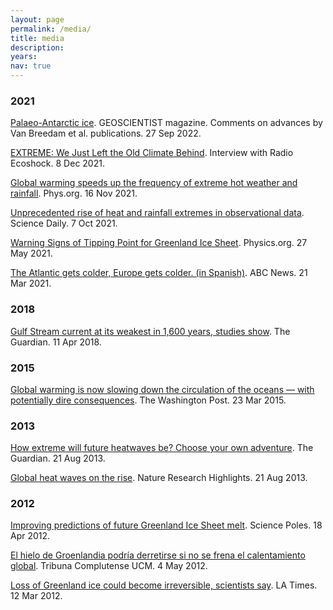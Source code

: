 ```yaml
---
layout: page
permalink: /media/
title: media
description: 
years:
nav: true
---
```


<h3 id="2021">2021</h3>


<a href="https://geoscientist.online/sections/features/palaeo-antarctic-ice/" target="_blank">Palaeo-Antarctic ice</a>. GEOSCIENTIST magazine. Comments on advances by Van Breedam et al. publications. 27 Sep 2022.

<a href="https://www.ecoshock.org/2021/12/extreme-we-just-left-the-old-climate-behind.html" target="_blank">EXTREME: We Just Left the Old Climate Behind</a>. Interview with Radio Ecoshock. 8 Dec 2021.

<a href="https://phys.org/news/2021-11-global-frequency-extreme-hot-weather.html" target="_blank">Global warming speeds up the frequency of extreme hot weather and rainfall</a>. Phys.org. 16 Nov 2021.

<a href="https://www.sciencedaily.com/releases/2021/10/211007122218.htm" target="_blank">Unprecedented rise of heat and rainfall extremes in observational data</a>. Science Daily. 7 Oct 2021.

<a href="https://physics.aps.org/articles/v14/80" target="_blank">Warning Signs of Tipping Point for Greenland Ice Sheet</a>. Physics.org. 27 May 2021. 

<a href="https://www.abc.es/sociedad/abci-cambios-corriente-golfo-amenazan-clima-europeo-202103210046_noticia.html" target="_blank">The Atlantic gets colder, Europe gets colder. (in Spanish)</a>. ABC News. 21 Mar 2021.

<h3 id="2018">2018</h3>

<a href="https://www.theguardian.com/environment/2018/apr/11/critical-gulf-stream-current-weakest-for-1600-years-research-finds" target="_blank">Gulf Stream current at its weakest in 1,600 years, studies show</a>. The Guardian. 11 Apr 2018.

<h3 id="2015">2015</h3>

<a href="https://www.washingtonpost.com/news/energy-environment/wp/2015/03/23/global-warming-is-now-slowing-down-the-circulation-of-the-oceans-with-potentially-dire-consequences/" target="_blank">Global warming is now slowing down the circulation of the oceans — with potentially dire consequences</a>. The Washington Post. 23 Mar 2015.

<h3 id="2013">2013</h3>

<a href="https://www.theguardian.com/environment/climate-consensus-97-per-cent/2013/aug/21/climate-change-extreme-heat" target="_blank">How extreme will future heatwaves be? Choose your own adventure</a>. The Guardian. 21 Aug 2013.

<a href="https://www.nature.com/articles/500380a" target="_blank">Global heat waves on the rise</a>. Nature Research Highlights. 21 Aug 2013.

<h3 id="2012">2012</h3>

<a href="http://www.sciencepoles.org/interview/improving-predictions-of-future-greenland-ice-sheet-melt" target="_blank">Improving predictions of future Greenland Ice Sheet melt</a>. Science Poles. 18 Apr 2012.

<a href="https://www.ucm.es/tribunacomplutense/69/art1109.php" target="_blank">El hielo de Groenlandia podría derretirse si no se frena el calentamiento global</a>. Tribuna Complutense UCM. 4 May 2012. 

<a href="https://latimesblogs.latimes.com/world_now/2012/03/greenland-ice-sheet-global-warming.html" target="_blank">Loss of Greenland ice could become irreversible, scientists say</a>. LA Times. 12 Mar 2012.
